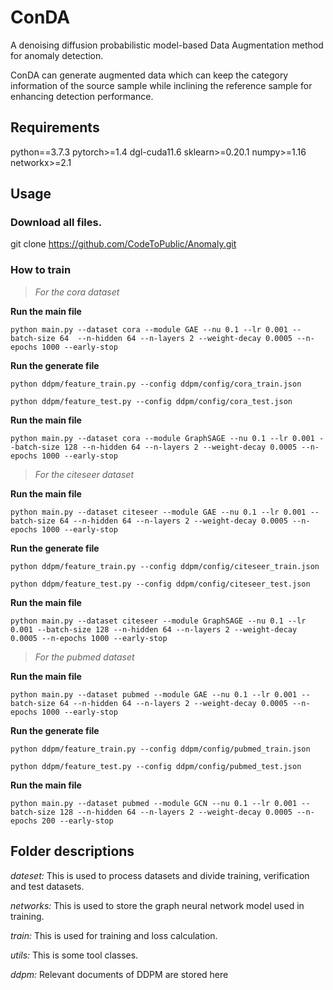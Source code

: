 ConDA
============


A denoising diffusion probabilistic model-based Data Augmentation method for anomaly detection. 

ConDA can generate augmented data which can keep the category information of the source sample while inclining the reference sample for enhancing detection performance.


## Requirements
python==3.7.3
pytorch>=1.4
dgl-cuda11.6
sklearn>=0.20.1
numpy>=1.16
networkx>=2.1

## Usage
### Download all files.
git clone https://github.com/CodeToPublic/Anomaly.git

### How to train 


>$For\ the\ cora\ dataset$

**Run the main file**

```
python main.py --dataset cora --module GAE --nu 0.1 --lr 0.001 --batch-size 64  --n-hidden 64 --n-layers 2 --weight-decay 0.0005 --n-epochs 1000 --early-stop
```

**Run the generate file**

```
python ddpm/feature_train.py --config ddpm/config/cora_train.json

python ddpm/feature_test.py --config ddpm/config/cora_test.json
```

**Run the main file**

```
python main.py --dataset cora --module GraphSAGE --nu 0.1 --lr 0.001 --batch-size 128 --n-hidden 64 --n-layers 2 --weight-decay 0.0005 --n-epochs 1000 --early-stop
```

>$For\ the\ citeseer\ dataset$

**Run the main file**

```
python main.py --dataset citeseer --module GAE --nu 0.1 --lr 0.001 --batch-size 64 --n-hidden 64 --n-layers 2 --weight-decay 0.0005 --n-epochs 1000 --early-stop
```

**Run the generate file**

```
python ddpm/feature_train.py --config ddpm/config/citeseer_train.json

python ddpm/feature_test.py --config ddpm/config/citeseer_test.json
```

**Run the main file**

```
python main.py --dataset citeseer --module GraphSAGE --nu 0.1 --lr 0.001 --batch-size 128 --n-hidden 64 --n-layers 2 --weight-decay 0.0005 --n-epochs 1000 --early-stop
```

>$For\ the\ pubmed\ dataset$

**Run the main file**

```
python main.py --dataset pubmed --module GAE --nu 0.1 --lr 0.001 --batch-size 64 --n-hidden 64 --n-layers 2 --weight-decay 0.0005 --n-epochs 1000 --early-stop
```

**Run the generate file**

```
python ddpm/feature_train.py --config ddpm/config/pubmed_train.json

python ddpm/feature_test.py --config ddpm/config/pubmed_test.json
```

**Run the main file**

```
python main.py --dataset pubmed --module GCN --nu 0.1 --lr 0.001 --batch-size 128 --n-hidden 64 --n-layers 2 --weight-decay 0.0005 --n-epochs 200 --early-stop
```
## Folder descriptions

*dateset:* This is used to process datasets and divide training, verification and test datasets.

*networks:* This is used to store the graph neural network model used in training.

*train:* This is used for training and loss calculation.

*utils:* This is  some tool classes.

*ddpm:* Relevant documents of DDPM are stored here



